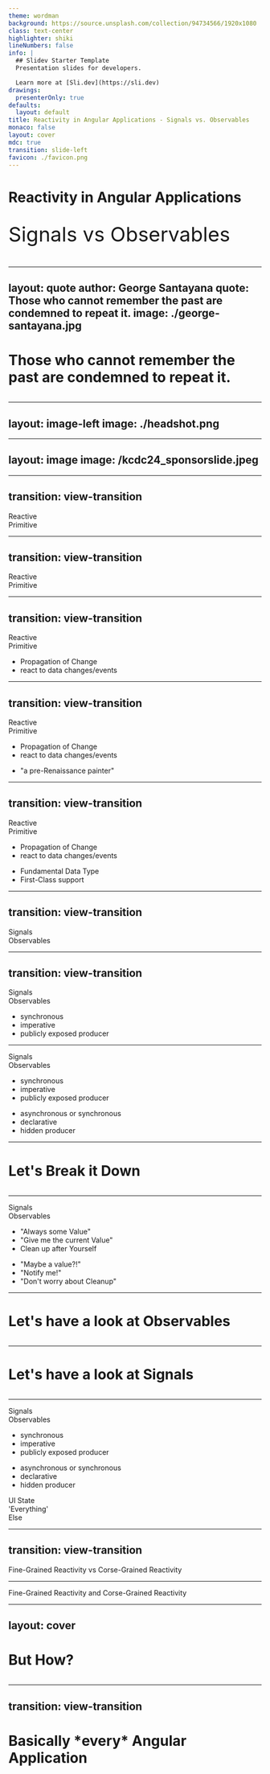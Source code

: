 ```yaml
---
theme: wordman
background: https://source.unsplash.com/collection/94734566/1920x1080
class: text-center
highlighter: shiki
lineNumbers: false
info: |
  ## Slidev Starter Template
  Presentation slides for developers.

  Learn more at [Sli.dev](https://sli.dev)
drawings:
  presenterOnly: true
defaults:
  layout: default
title: Reactivity in Angular Applications - Signals vs. Observables
monaco: false
layout: cover
mdc: true
transition: slide-left
favicon: ./favicon.png
---
```


# Reactivity in Angular Applications

Signals vs Observables

<style>
p {
  margin-top: 1.5rem !important;
  font-size: 2.5rem;
  color: var(--onu-colors-cyan800);
}
</style>

---
layout: quote
author: George Santayana
quote: Those who cannot remember the past are condemned to repeat it.
image: ./george-santayana.jpg
---

# Those who cannot remember the past are condemned to repeat it.

---
layout: image-left
image: ./headshot.png
---

<div class='flex items-center h-full'>
  <div class="grid grid-cols-2 gap-4">
    <card title='Developer Advocate' imagePath='jbLogo.png' imageAlt='JetBrains Logo'></card>
    <card title='Core Team Member' imagePath='rxLogo.png' imageAlt='RxJS Logo'></card>
    <card title='GDE' imagePath='angularLogo.png' imageAlt='Angular Logo'></card>
    <card title='Host' imagePath='podcastLogo.png' imageAlt='Angular Plus Show Podcast Logo'></card>
  </div>
</div>

---
layout: image
image: /kcdc24_sponsorslide.jpeg
---

---
transition: view-transition
---

<div class='flex w-full h-full items-center justify-center'>
  <div class='text-6xl pr-1' style='view-transition-name: left'> Reactive </div>
  <div class='text-6xl pl-1' style='view-transition-name: right'> Primitive </div>
</div>

---
transition: view-transition
---

<div class='flex flex-col h-full'>
  <div class='flex w-full items-center justify-around'>
    <div class='text-4xl pr-1' style='view-transition-name: left'> Reactive </div>
    <div class='text-4xl pl-1' style='view-transition-name: right'> Primitive </div>
  </div>
  
  <div class='flex w-full items-center justify-around flex-1'>
    <div style='view-transition-name: left-text'></div>
    <div  style='view-transition-name: right-text'></div>
  </div>
</div>

---
transition: view-transition
---

<div class='flex flex-col h-full'>
  <div class='flex w-full items-center justify-around'>
    <div class='text-4xl pr-1' style='view-transition-name: left'> Reactive </div>
    <div class='text-4xl pl-1 text-gray-600' style='view-transition-name: right'> Primitive </div>
  </div>

  <div class='flex w-full items-center justify-around flex-1'>
    <div style='view-transition-name: left-text' class='flex-1'>
      <ul>
        <li>Propagation of Change</li>
        <li>react to data changes/events</li>
      </ul>
    </div>
    <div  style='view-transition-name: right-text' class='flex-1'></div>
  </div>
</div>

---
transition: view-transition
---

<div class='flex flex-col h-full'>
  <div class='flex w-full items-center justify-around'>
    <div class='text-4xl pr-1 text-gray-600' style='view-transition-name: left'> Reactive </div>
    <div class='text-4xl pl-1' style='view-transition-name: right'> Primitive </div>
  </div>

  <div class='flex w-full items-center justify-around flex-1'>
    <div style='view-transition-name: left-text' class='text-gray-600 flex-1'>
      <ul>
        <li>Propagation of Change</li>
        <li>react to data changes/events</li>
      </ul>
    </div>
    <div  style='view-transition-name: right-text' class='flex-1'>
      <ul>
        <li>"a pre-Renaissance painter"</li>
      </ul>
    </div>
  </div>
</div>

---
transition: view-transition
---

<div class='flex flex-col h-full'>
  <div class='flex w-full items-center justify-around'>
    <div class='text-4xl pr-1 text-gray-600' style='view-transition-name: left'> Reactive </div>
    <div class='text-4xl pl-1' style='view-transition-name: right'> Primitive </div>
  </div>

  <div class='flex w-full items-center justify-around flex-1'>
    <div style='view-transition-name: left-text' class='text-gray-600 flex-1'>
      <ul>
        <li>Propagation of Change</li>
        <li>react to data changes/events</li>
      </ul>
    </div>
    <div  style='view-transition-name: right-text' class='flex-1'>
      <ul>
        <li>Fundamental Data Type</li>
        <li>First-Class support</li>
      </ul>
    </div>
  </div>
</div>

---
transition: view-transition
---

<div class='flex flex-col h-full'>
  <div class='flex w-full items-center justify-around'>
    <div class='text-4xl pr-1' style='view-transition-name: left'> Signals </div>
    <div class='text-4xl pl-1' style='view-transition-name: right'> Observables </div>
  </div>

  <div class='flex w-full items-center justify-around flex-1'>
    <div style='view-transition-name: left-text' class='flex-1'>
    </div>
    <div style='view-transition-name: right-text' class='flex-1'></div>
  </div>
</div>

---
transition: view-transition
---

<div class='flex flex-col h-full'>
  <div class='flex w-full items-center justify-around'>
    <div class='text-4xl pr-1' style='view-transition-name: left'> Signals </div>
    <div class='text-4xl pl-1 text-gray-600' style='view-transition-name: right'> Observables </div>
  </div>

  <div class='flex w-full items-center justify-around flex-1'>
    <div style='view-transition-name: left-text' class='flex-1'>
      <ul>
        <li>synchronous</li>
        <li>imperative</li>
        <li>publicly exposed producer</li>
      </ul>
    </div>
    <div style='view-transition-name: right-text' class='flex-1'></div>
  </div>
</div>

---

<div class='flex flex-col h-full'>
  <div class='flex w-full items-center justify-around'>
    <div class='text-4xl pr-1 text-gray-600' style='view-transition-name: left'> Signals </div>
    <div class='text-4xl pl-1' style='view-transition-name: right'> Observables </div>
  </div>

  <div class='flex w-full items-center justify-around flex-1'>
    <div style='view-transition-name: left-text' class='flex-1 text-gray-600'>
      <ul>
        <li>synchronous</li>
        <li>imperative</li>
        <li>publicly exposed producer</li>
      </ul>
    </div>
    <div style='view-transition-name: right-text' class='flex-1'>
      <ul>
        <li>asynchronous or synchronous</li>
        <li>declarative</li>
        <li>hidden producer</li>
      </ul>
    </div>
  </div>
</div>

---

# Let's Break it Down

---

<div class='flex flex-col h-full'>
  <div class='flex w-full items-center justify-around'>
    <div class='text-4xl pr-1' style='view-transition-name: left'> Signals </div>
    <div class='text-4xl pl-1' style='view-transition-name: right'> Observables </div>
  </div>

  <div class='flex w-full items-center justify-around flex-1'>
    <div style='view-transition-name: left-text' class='flex-1 text-gray-600'>
      <ul>
        <li>"Always some Value"</li>
        <li>"Give me the current Value"</li>
        <li>Clean up after Yourself</li>
      </ul>
    </div>
    <div style='view-transition-name: right-text' class='flex-1'>
      <ul>
        <li>"Maybe a value?!"</li>
        <li>"Notify me!"</li>
        <li>"Don't worry about Cleanup"</li>
      </ul>
    </div>
  </div>
</div>

---

# Let's have a look at Observables

---

# Let's have a look at Signals

---

<div class='flex flex-col h-full'>
  <div class='flex w-full items-center justify-around'>
    <div class='text-4xl pr-1' style='view-transition-name: left'> Signals </div>
    <div class='text-4xl pl-1' style='view-transition-name: right'> Observables </div>
  </div>
  <div class='flex w-full items-center justify-around flex-1'>
    <div style='view-transition-name: left-text' class='flex-1'>
      <ul class="list">
        <li class="list-item">synchronous</li>
        <li class="list-item">imperative</li>
        <li class="list-item">publicly exposed producer</li>
      </ul>
    </div>
    <div style='view-transition-name: right-text' class='flex-1'>
      <ul class="list">
        <li class="list-item">asynchronous or synchronous</li>
        <li class="list-item">declarative</li>
        <li class="list-item">hidden producer</li>
      </ul>
    </div>
  </div>
</div>
<div class='absolute w-full h-full' style='top: 45%'>
  <div class='flex w-full items-center justify-around flex-1'>
    <div v-motion :initial="{ opacity: 0, rotate: '0deg' }" :enter="{ opacity: 1,  rotate: '-45deg' }" class='text-6xl font-bold text-red-600 rotate-315'>UI State</div>
    <div v-motion :initial="{ opacity: 0, rotate: '0deg' }" :enter="{ opacity: 1,  rotate: '-45deg' }" class='text-6xl font-bold text-red-600 rotate-315 text-center'>
        <span>'Everything'</span><br><span>Else</span></div>
  </div>
</div>

---
transition: view-transition
---

<div class='flex w-full h-full items-center justify-around flex-col'>
  <span class='text-4xl'>Fine-Grained Reactivity</span>
  <span class='text-2xl text-gray-400' style='view-transition-name: conjunction'>vs</span>
  <span class='text-4xl'>Corse-Grained Reactivity</span>
</div>

---

<div class='flex w-full h-full items-center justify-around flex-col'>
  <span class='text-4xl'>Fine-Grained Reactivity</span>
  <span class='text-2xl text-gray-400' style='view-transition-name: conjunction'>and</span>
  <span class='text-4xl'>Corse-Grained Reactivity</span>
</div>

---
layout: cover
---

# But How?

---
transition: view-transition
---

<h1>Basically *every* Angular Application</h1>
<div class="flex flex-col items-center justify-center" style="height: calc(100% - 80px); view-transition-name='state-container'">
</div>

<style>
.bar {
    background: white;
    color: black
}
</style>

---
transition: view-transition
---

<h1 style="view-transition-name:'headline'">Basically *every* Angular Application</h1>
<div class="flex flex-col items-center justify-center" style="height: calc(100% - 80px); view-transition-name:'state-container'">
    <div class="w-full h-5 flex items-center mb-1 justify-center bar p-6 rounded-md">State</div>
    <div class="w-full h-5 flex items-center m-1 justify-center bar p-6 rounded-md">Abstraction</div>
    <div class="w-full h-5 flex items-center m-1 justify-center bar p-6 rounded-md">UI</div>
</div>

<style>
.bar {
    background: white;
    color: black
}
</style>

---
transition: view-transition
---

<h1 style="view-transition-name:'headline'">Signals?</h1>
<div class="flex flex-col items-center justify-center" style="height: calc(100% - 80px); view-transition-name:'state-container'">
    <div class="w-full h-5 flex items-center mb-1 justify-center bar p-6 rounded-md" style="view-transition-name:'bar-1'">State</div>
    <div class="w-full h-5 flex items-center m-1 justify-center bar p-6 rounded-md" style="view-transition-name:'bar-2'">Abstraction</div>
    <div class="w-full h-5 flex items-center m-1 justify-center bar p-6 rounded-md" style="view-transition-name:'bar-3'">UI</div>
</div>

<style>
.bar {
    background: white;
    color: black
}
</style>

---
transition: view-transition
---

<h1 style="view-transition-name:'headline'">Signals?</h1>
<div class="flex flex-col items-center justify-center" style="height: calc(100% - 80px); view-transition-name:'state-container'">
    <div class="w-full h-5 flex items-center mb-1 justify-center bar p-6 rounded-md" style="view-transition-name:'bar-1'">State</div>
    <div class="w-full h-5 flex items-center m-1 justify-center bar p-6 rounded-md bar-active" style="view-transition-name:'bar-2'">Abstraction</div>
    <div class="w-full h-5 flex items-center m-1 justify-center bar p-6 rounded-md bar-active" style="view-transition-name:'bar-3'">UI</div>
</div>

<style>
.bar {
    background: white;
    color: black
}

.bar-active {
    background: var(--onu-colors-cyan400);
    color: white
}
</style>

---

<h1 style="view-transition-name:'headline'">Observables?</h1>
<div class="flex flex-col items-center justify-center" style="height: calc(100% - 80px); view-transition-name:'state-container'">
    <div class="w-full h-5 flex items-center mb-1 justify-center bar p-6 rounded-md bar-active" style="view-transition-name:'bar-1'">State</div>
    <div class="w-full h-5 flex items-center m-1 justify-center bar p-6 rounded-md bar-active" style="view-transition-name:'bar-2'">Abstraction</div>
    <div class="w-full h-5 flex items-center m-1 justify-center bar p-6 rounded-md" style="view-transition-name:'bar-3'">UI</div>
</div>

<style>
.bar {
    background: white;
    color: black
}

.bar-active {
    background: var(--onu-colors-pink700);
    color: white
}
</style>

---
layout: cover
---

# Signal When:

<h2 v-click> Does it make sense to get the current value at any time? </h2>

---
layout: cover
---

# Observables When:

<h2 v-click> Events and Everything Else </h2>

---
layout: image
image: ./inception-deeper.gif
backgroundSize: inherit
---

---
src: ./slides/ui-state.md
---

---
src: ./slides/not-live-signal.md
---

---
src: ./slides/service-with-a-signal.md
---

---
transition: view-transition
---

<h1 style="view-transition-name='slide-headline"> Never Do This </h1>
<div class='text-8xl absolute z-5' style="color: var(--onu-colors-red600); right: 0; bottom: 165px"><mdi:close-thick /></div>

````md magic-move
```angular-ts
@Component({})
export class AppComponent {
  private city = signal('Kansas City');
  private weather = signal({});

  constructor(private weatherService: WeatherService) {
    effect(async () => {
      const weather = await this.weatherService.getWeather(this.city());
      this.weather.set(weather)
    }, {allowSignalWrites: true});
  }
}
```

```angular-ts
@Injectable()
export class AppComponent {
  private city = signal('Kansas City');
  private weather = signal({});

  constructor(private weatherService: WeatherService) {
    effect(async () => {
      const weather = await this.weatherService.getWeather(this.city());
      this.weather.set(weather)
    }, {allowSignalWrites: true});
  }
}
```
````

---
preload: false
---

<h1 style="view-transition-name='slide-headline"> Do This Instead </h1>
<div class='text-8xl absolute z-5' style="color: var(--onu-colors-green600); right: 0; bottom: 165px"><mdi:check-thick v-motion v-motion-roll-visible-right/></div>

```console
$ ng add ngxtension
```

```angular-ts
import { computedAsync } from 'ngxtension/computed-async';

@Component({})
export class AppComponent {
  private city = signal('Kansas City');
  private weather = computedAsync(() => this.weatherService.getWeather(this.city()));
}
```

<style>
.shiki {margin-bottom: 2.5rem}

h1 {margin-bottom: 2rem!important;}
</style>

---
transition: view-transition
---

<h1>New Signal Based APIs</h1>

````md magic-move
```angular-ts
@Component({})
export class AppComponent {
  @Input() value: string;
  @Output() valueChange = new EventEmitter<string>();
}
```

```angular-ts
@Component({})
export class AppComponent {
  value = input<string>("")
  valueChange = output<string>();
}
```

```angular-ts
@Component({})
export class AppComponent {
  value = model<string>("")
}
```

```angular-ts
@Component({})
export class AppComponent {
  value = model<string>("")
}
```
````

---
layout: center
---

# Do You Have Any Questions?

---

# Thanks for Listening 🙏

<div class="flex w-full items-center justify-center">
    <a href="https://www.wordman.dev/talk/2024/techorama-angular">
        <qrcode value="https://www.wordman.dev/talk/2024/techorama-angular" class="mb-2 mt-2"> </qrcode>
        <span>https://www.wordman.dev/talk/2024/techorama-angular</span>
    </a>
</div>
